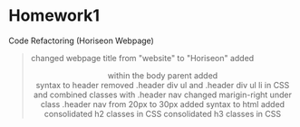 # Homework1

Code Refactoring (Horiseon Webpage)

>changed webpage title from "website" to "Horiseon"
>added <header>within the body parent
>added <nav> syntax to header 
>removed .header div ul and .header div ul li in CSS and combined classes with .header nav
>changed marigin-right under class .header nav from 20px to 30px
>added <content> syntax to html
>added <footer>
>consolidated h2 classes in CSS
>consolidated h3 classes in CSS